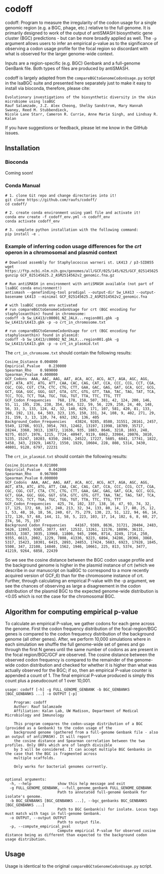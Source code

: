 # codoff
codoff: Program to measure the irregularity of the codon usage for a single genomic region (e.g. a BGC, phage, etc.) relative to the full genome. It is primarily designed to work of the output of antiSMASH biosynthetic gene cluster (BGC) predictions - but can be more broadly applied as well. The `-p` argument allows users to infer an empirical p-value as to the significance of observing a codon usage profile for the focal region so discordant with what is observed for the larger genome-wide context.

Inputs are a region-specific (e.g. BGC) Genbank and a full-genome GenBank file. Both types of files are produced by antiSMASH.

codoff is largely adapted from the `compareBGCtoGenomeCodonUsage.py` script in the lsaBGC suite and presented here separately just to make it easy to install via bioconda, therefore, please cite:

```
Evolutionary investigations of the biosynthetic diversity in the skin microbiome using lsaBGC
Rauf Salamzade, J.Z. Alex Cheong, Shelby Sandstrom, Mary Hannah Swaney, Reed M. Stubbendieck,
Nicole Lane Starr, Cameron R. Currie, Anne Marie Singh, and Lindsay R. Kalan
```

If you have suggestions or feedback, please let me know in the GitHub issues.

## Installation

### Bioconda

Coming soon!

### Conda Manual

```
# 1. clone Git repo and change directories into it!
git clone https://github.com/raufs/codoff/
cd codoff/

# 2. create conda environment using yaml file and activate it!
conda env create -f codoff_env.yml -n codoff_env
conda activate codoff_env

# 3. complete python installation with the following command:
pip install -e .
```

### Example of inferring codon usage differences for the *crt* operon in a chromosomal and plasmid context

```
# Download assembly for Staphylococcus warneri st. LK413 / p3-SID855
wget https://ftp.ncbi.nlm.nih.gov/genomes/all/GCF/025/145/625/GCF_025145625.2_ASM2514562v2/GCF_025145625.2_ASM2514562v2_genomic.fna.gz
gunzip GCF_025145625.2_ASM2514562v2_genomic.fna.gz

# Run antiSMASH in environment with antiSMASH available (not part of lsaBGC conda environment!)
antismash --genefinding-tool prodigal --output-dir Sw_LK413 --output-basename LK413 --minimal GCF_025145625.2_ASM2514562v2_genomic.fna

# with lsaBGC conda env activated
# run compareBGCtoGenomeCodonUsage for crt (BGC encoding for staphyloxanthin) found in chromosome:
codoff -b Sw_LK413/c00001_NZ_JALX...region001.gbk -g Sw_LK413/LK413.gbk -p -o crt_in_chromosome.txt

# run compareBGCtoGenomeCodonUsage for crt (BGC encoding for staphyloxanthin) found in plasmid:
codoff -b Sw_LK413/c00002_NZ_JALX...region001.gbk -g Sw_LK413/LK413.gbk -p -o crt_in_plasmid.txt
```

The `crt_in_chromsome.txt` should contain the following results:

```
Cosine_Distance	0.004000
Empirical_Pvalue	0.230000
Spearman_Rho	0.989000
Spearman_Pvalue	0.000000
GCF_Codons	AAA, AAC, AAG, AAT, ACA, ACC, ACG, ACT, AGA, AGC, AGG, AGT, ATA, ATC, ATG, ATT, CAA, CAC, CAG, CAT, CCA, CCC, CCG, CCT, CGA, CGC, CGG, CGT, CTA, CTC, CTG, CTT, GAA, GAC, GAG, GAT, GCA, GCC, GCG, GCT, GGA, GGC, GGG, GGT, GTA, GTC, GTG, GTT, TAA, TAC, TAG, TAT, TCA, TCC, TCG, TCT, TGA, TGC, TGG, TGT, TTA, TTC, TTG, TTT
GCF_Codon_Frequencies	768, 178, 158, 507, 381, 42, 124, 200, 146, 55, 11, 195, 236, 238, 354, 654, 522, 59, 56, 229, 250, 24, 40, 148, 56, 33, 3, 133, 124, 42, 32, 140, 629, 171, 107, 581, 420, 81, 133, 298, 192, 131, 64, 503, 323, 135, 150, 331, 34, 108, 9, 402, 271, 29, 31, 159, 3, 13, 120, 74, 692, 192, 136, 405
Background_Codon_Frequencies	43824, 9285, 8580, 31551, 20161, 2457, 5549, 12786, 9313, 3054, 703, 12462, 13197, 11998, 18709, 35717, 28244, 3360, 3013, 13872, 11636, 935, 1883, 8646, 3218, 1693, 248, 9275, 6537, 1976, 1215, 7724, 40947, 9119, 6862, 33984, 20076, 3810, 5235, 15247, 10203, 6350, 2843, 24522, 17227, 5605, 6841, 17741, 1822, 5458, 343, 21929, 14672, 1550, 1929, 10604, 228, 808, 5314, 3430, 40801, 9128, 6797, 22231
```

The `crt_in_plasmid.txt` should contain the following results:

```
Cosine_Distance	0.021000
Empirical_Pvalue	0.042000
Spearman_Rho	0.967000
Spearman_Pvalue	0.000000
GCF_Codons	AAA, AAC, AAG, AAT, ACA, ACC, ACG, ACT, AGA, AGC, AGG, AGT, ATA, ATC, ATG, ATT, CAA, CAC, CAG, CAT, CCA, CCC, CCG, CCT, CGA, CGC, CGG, CGT, CTA, CTC, CTG, CTT, GAA, GAC, GAG, GAT, GCA, GCC, GCG, GCT, GGA, GGC, GGG, GGT, GTA, GTC, GTG, GTT, TAA, TAC, TAG, TAT, TCA, TCC, TCG, TCT, TGA, TGC, TGG, TGT, TTA, TTC, TTG, TTT
GCF_Codon_Frequencies	425, 74, 102, 337, 138, 16, 47, 93, 74, 32, 17, 125, 172, 60, 167, 240, 213, 32, 34, 133, 80, 14, 17, 80, 25, 12, 1, 53, 48, 16, 18, 56, 240, 67, 75, 279, 130, 23, 51, 122, 94, 66, 14, 172, 126, 57, 68, 144, 11, 58, 5, 223, 103, 17, 14, 102, 6, 8, 60, 27, 274, 56, 75, 197
Background_Codon_Frequencies	44167, 9389, 8636, 31721, 20404, 2483, 5626, 12893, 9385, 3077, 697, 12532, 13261, 12176, 18896, 36131, 28553, 3387, 3035, 13968, 11806, 945, 1906, 8714, 3249, 1714, 250, 9355, 6613, 2002, 1229, 7808, 41336, 9223, 6894, 34286, 20366, 3868, 5317, 15423, 10301, 6415, 2893, 24853, 17424, 5683, 6923, 17928, 1845, 5508, 347, 22108, 14840, 1562, 1946, 10661, 225, 813, 5374, 3477, 41219, 9264, 6858, 22439
```

So we see the cosine distance between the BGC codon usage profile and the background genome is higher in the plasmid instance of crt (which we describe in our manuscript on lsaBGC to correspond to a more recently acquired version of GCF_6) than for the chromosome instance of crt. Further, through calculating an empirical P-value with the -p argument, we see the chances of observing as large a disagreement in the codon distribution of the plasmid BGC to the expected genome-wide distribution is <0.05 which is not the case for the chromosomal BGC.

## Algorithm for computing empirical p-value

To calculate an empirical P-value, we gather codons for each gene across the genome. First the codon frequency distribution of the focal-region/BGC genes is compared to the codon frequency distribution of the background genome (all other genes). After, we perform 10,000 simulations where in each simulation we shuffle the full genome-wide set of genes and go through the first N genes until the same number of codons as are present in the focal region/BGC/GCF are observed. The cosine distance between the observed codon frequency is compared to the remainder of the genome-wide codon distribution and checked for whether it is higher than what was actually observed for the BGC; if so, then an empirical P-value counter is appended a count of 1. The final empirical P-value produced is simply this count plus a pseudocount of 1 over 10,001.

```
usage: codoff [-h] -g FULL_GENOME_GENBANK -b BGC_GENBANKS [BGC_GENBANKS ...] -o OUTPUT [-p]

	Program: codoff
	Author: Rauf Salamzade
	Affiliation: Kalan Lab, UW Madison, Department of Medical Microbiology and Immunology
		
	This program compares the codon-usage distribution of a BGC (provided as a Genbank) to the codon usage of the 
	background genome (gathered from a full-genome Genbank file - also an output of antiSMASH). It will report
	the cosine distance and Spearman correlation between the two profiles. Only ORFs which are of length divisible 
	by 3 will be considered. It can accept multiple BGC Genbanks in the case that the BGC is fragmented across 
	multiple scaffolds.
	
	Only works for bacterial genomes currently.
	

optional arguments:
  -h, --help            show this help message and exit
  -g FULL_GENOME_GENBANK, --full_genome_genbank FULL_GENOME_GENBANK
                        Path to annotated full-genome Genbank for isolate's genome.
  -b BGC_GENBANKS [BGC_GENBANKS ...], --bgc_genbanks BGC_GENBANKS [BGC_GENBANKS ...]
                        Path to BGC Genbank(s) for isolate. Locus tags must match with tags in full-genome Genbank.
  -o OUTPUT, --output OUTPUT
                        Path to output file.
  -p, --compute_empirical_pval
                        Compute empirical P-value for observed cosine distance being as different than expected to the background codon usage distribution.
```

## Usage 

Usage is identical to the original `compareBGCtoGenomeCodonUsage.py` script. 